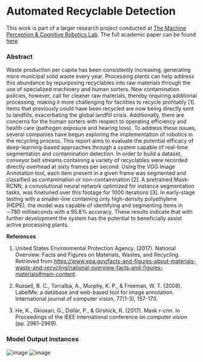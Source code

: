 # Automated Recyclable Detection
This work is part of a larger research project conducted at [The Machine Perception & Cognitive Robotics Lab](https://mpcrlab.com/). The full academic paper can be found [here](https://drive.google.com/file/d/1kiH28ICswPOceoBOHHWpyreT4L5OH55Q/view?usp=sharing). 

### Abstract
Waste production per capita has been consistently increasing, generating more municipal solid waste every year. Processing plants can help address this abundance by repurposing recyclables into raw materials through the use of specialized machinery and human sorters. New contamination policies, however, call for cleaner raw materials, thereby requiring additional processing, making it more challenging for facilities to recycle profitably [1]. Items that previously could have been recycled are now being directly sent to landfills, exacerbating the global landfill crisis. Additionally, there are concerns for the human sorters with respect to operating efficiency and health care (pathogen exposure and hearing loss). To address these issues, several companies have begun exploring the implementation of robotics in the recycling process. This report aims to evaluate the potential efficacy of deep-learning-based approaches through a system capable of real-time segmentation and contamination detection. In order to build a dataset, conveyor belt streams containing a variety of recyclables were recorded directly overhead at sixty frames per second. Using the VGG Image Annotation tool, each item present in a given frame was segmented and classified as contamination or non-contamination [2]. A pretrained Mask-RCNN, a convolutional neural network optimized for instance segmentation tasks, was finetuned over this footage for 1000 iterations [3]. In early-stage testing with a smaller-line containing only high-density polyethylene (HDPE), the model was capable of identifying and segmenting items in ∼780 milliseconds with a 95.8% accuracy. These results indicate that with further development the system has the potential to beneficially assist active processing plants. 

**References**
1.  United States Environmental Protection Agency. (2017). National Overview: Facts and Figures on Materials, Wastes, and Recycling. Retrieved from https://www.epa.gov/facts-and-figures-about-materials-waste-and-recycling/national-overview-facts-and-figures-materials#main-content.

2.  Russell, B. C., Torralba, A., Murphy, K. P., & Freeman, W. T. (2008). LabelMe: a database and web-based tool for image annotation. International journal of computer vision, 77(1-3), 157-173.

3.  He, K., Gkioxari, G., Dollár, P., & Girshick, R. (2017). Mask r-cnn. In Proceedings of the IEEE international conference on computer vision (pp. 2961-2969).

### Model Output Instances
![image](https://imgur.com/jnCMISF.png)
![image](https://imgur.com/4TQqxyF.png)



